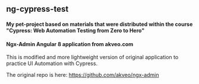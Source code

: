 ## ng-cypress-test
#### My pet-project based on materials that were distributed within the course "Cypress: Web Automation Testing from Zero to Hero"




#### Ngx-Admin Angular 8 application from akveo.com

This is modified and more lightweight version of original application to practice UI Automation with Cypress.

The original repo is here: https://github.com/akveo/ngx-admin


